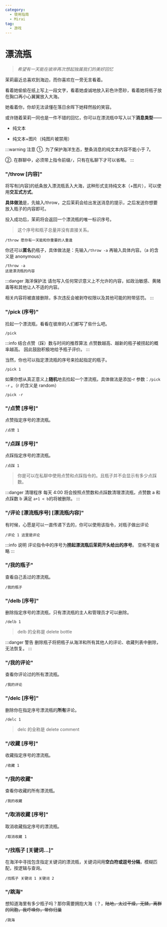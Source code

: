 ```yaml
---
category:
  - 使用指南
  - Mirai
tag:
  - 游戏
---
```


# 漂流瓶

> _希望有一天能在彼岸再次想起独属我们的美好回忆_

茉莉最近总喜欢到海边，而你喜欢在一旁无言看着。

看着她偷偷在纸上写上一段文字，看着她虔诚地放入彩色许愿砂，看着她将瓶子放在胸口再小心翼翼放入大海。

她看着你，你却无法读懂在落日余晖下她释然般的笑容。

或许随着茉莉一同也是一件不错的回忆，你可以在漂流瓶中写入以下**消息类型**——

- 纯文本

- 纯文本+图片（纯图片被禁用）

:::warning 注意
①. 为了保护海洋生态，整条消息的纯文本内容不能小于 7。

②. 在群聊中，必须带上指令前缀`/`，只有在私聊下才可以省略。
:::

### "/throw [内容]"

将写有[内容]的纸条放入漂流瓶丢入大海，这种形式支持纯文本（+图片），可以使用**交互式方式**。

**具体做法**是，先输入/throw，之后茉莉会给出发送消息的提示，之后发送你想要放入瓶子的内容即可。

投入成功后，茉莉将会返回一个漂流瓶的唯一标识序号。

> 这个序号和瓶子总量并没有直接关系。

```
/throw 愿你有一天能和你重要的人重逢
```

你还可以**匿名**扔瓶子，具体做法是：先输入`/throw -a` 再输入具体内容。（a 的含义是 anonymous）

```
/throw -a
这是漂流瓶的内容
```

:::danger 海洋保护法
请勿写入任何常识意义上不允许的内容，如政治敏感、黄赌毒等和其他让人不适的内容。

相关内容将被直接删除，多次违反会被剥夺权限以及其他可能的附带惩罚。
:::

### "/pick (序号)"

捡起一个漂流瓶，看看在彼岸的人们都写了些什么吧。

```
/pick
```

:::info 结合点赞（踩）数与时间的推荐算法
点赞数越高、越新的瓶子被捞起的概率越高。
因此鼓励积极地给予瓶子评价。
:::

当然，你也可以指定漂流瓶的序号来捡起指定的瓶子。

```
/pick 1
```

如果你想从真正意义上**随机**地去捡起一个漂流瓶，具体做法是添加-r 参数：`/pick -r` 。（r 的含义是 random）

```
/pick -r
```

### "/点赞 [序号]"

点赞指定序号的漂流瓶。

```
/点赞 1
```

### "/点踩 [序号]"

点踩指定序号的漂流瓶。

```
/点踩 1
```

> 你是可以在私聊中使用点赞和点踩指令的。且瓶子并不会显示有多少点踩数。

:::danger 清理程序
每天 4:00 将会按照点赞数和点踩数清理漂流瓶，点赞数 a 和点踩数 b 满足 `a+1 < b`的将被删除。
:::

### "/评论 [漂流瓶序号] [漂流瓶内容]"

有时候，心愿是可以一直传递下去的，你可以使用该指令，对瓶子做出评论

```
/评论 1 这里是评论
```

:::info 说明
评论指令中的序号为**捞起漂流瓶后茉莉开头给出的序号**。
空格不能省略
:::

### "/我的瓶子"

查看自己丢过的漂流瓶。

```
/我的瓶子
```

### "/delb [序号]"

删除指定序号的漂流瓶，只有漂流瓶的主人和管理员才可以删除。

```
/delb 1
```

> delb 的全称是 delete bottle

:::danger 警告
删除瓶子将把瓶子从海洋和所有其他人的评论、收藏列表中删除，无法恢复。
:::

### "/我的评论"

查看你评论过的所有漂流瓶。

```
/我的评论
```

### "/delc [序号]"

删除你在指定序号漂流瓶的**所有**评论。

```
/delc 1
```

> delc 的全称是 delete comment

### "/收藏 [序号]"

收藏指定序号的漂流瓶。

```
/收藏 1
```

### "/我的收藏"

查看你收藏的所有漂流瓶。

```
/我的收藏
```

### "/取消收藏 [序号]"

取消收藏指定序号的漂流瓶。

```
/取消收藏 1
```

### "/找瓶子 [关键词...]"

在海洋中寻找包含指定关键词的漂流瓶，关键词间用**空白符或逗号分隔**，模糊匹配，按逻辑与查询。

```
/找瓶子 关键词 1 关键词 2
```

### "/跳海"

想知道海里有多少瓶子吗？那你需要拥抱大海（？，~~陆地，太过干燥，无鳞，离群的同胞，我呼唤你，带你归巢~~

```
/跳海
```
